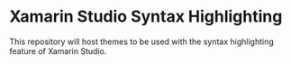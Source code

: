 Xamarin Studio Syntax Highlighting
==================================

This repository will host themes to be used with the syntax highlighting feature of Xamarin Studio.
